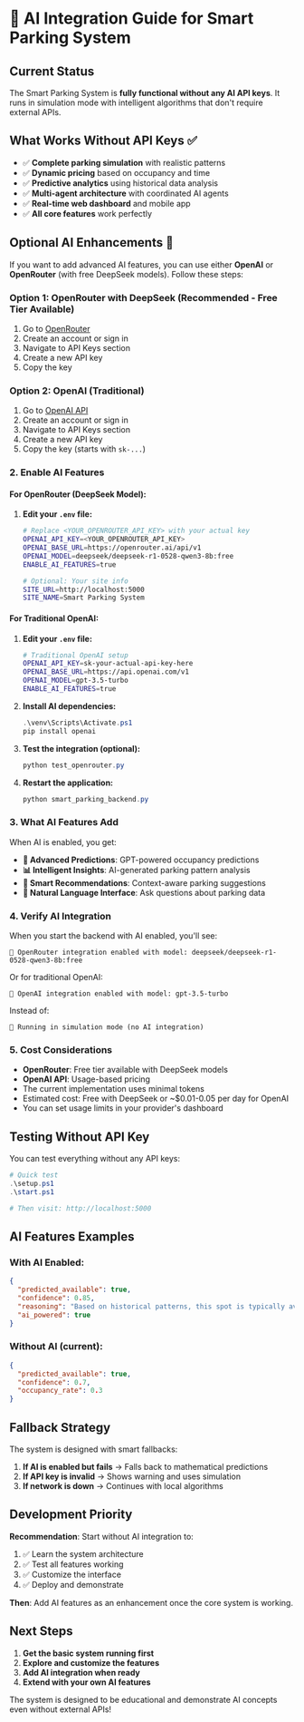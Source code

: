 # 🤖 AI Integration Guide for Smart Parking System

## Current Status

The Smart Parking System is **fully functional without any AI API keys**. It runs in simulation mode with intelligent algorithms that don't require external APIs.

## What Works Without API Keys ✅

- ✅ **Complete parking simulation** with realistic patterns
- ✅ **Dynamic pricing** based on occupancy and time
- ✅ **Predictive analytics** using historical data analysis
- ✅ **Multi-agent architecture** with coordinated AI agents
- ✅ **Real-time web dashboard** and mobile app
- ✅ **All core features** work perfectly

## Optional AI Enhancements 🚀

If you want to add advanced AI features, you can use either **OpenAI** or **OpenRouter** (with free DeepSeek models). Follow these steps:

### Option 1: OpenRouter with DeepSeek (Recommended - Free Tier Available)

1. Go to [OpenRouter](https://openrouter.ai/)
2. Create an account or sign in
3. Navigate to API Keys section
4. Create a new API key
5. Copy the key

### Option 2: OpenAI (Traditional)

1. Go to [OpenAI API](https://platform.openai.com/)
2. Create an account or sign in
3. Navigate to API Keys section
4. Create a new API key
5. Copy the key (starts with `sk-...`)

### 2. Enable AI Features

#### For OpenRouter (DeepSeek Model):
1. **Edit your `.env` file:**
   ```bash
   # Replace <YOUR_OPENROUTER_API_KEY> with your actual key
   OPENAI_API_KEY=<YOUR_OPENROUTER_API_KEY>
   OPENAI_BASE_URL=https://openrouter.ai/api/v1
   OPENAI_MODEL=deepseek/deepseek-r1-0528-qwen3-8b:free
   ENABLE_AI_FEATURES=true
   
   # Optional: Your site info
   SITE_URL=http://localhost:5000
   SITE_NAME=Smart Parking System
   ```

#### For Traditional OpenAI:
1. **Edit your `.env` file:**
   ```bash
   # Traditional OpenAI setup
   OPENAI_API_KEY=sk-your-actual-api-key-here
   OPENAI_BASE_URL=https://api.openai.com/v1
   OPENAI_MODEL=gpt-3.5-turbo
   ENABLE_AI_FEATURES=true
   ```

2. **Install AI dependencies:**
   ```powershell
   .\venv\Scripts\Activate.ps1
   pip install openai
   ```

3. **Test the integration (optional):**
   ```powershell
   python test_openrouter.py
   ```

4. **Restart the application:**
   ```powershell
   python smart_parking_backend.py
   ```

### 3. What AI Features Add

When AI is enabled, you get:

- **🧠 Advanced Predictions**: GPT-powered occupancy predictions
- **📊 Intelligent Insights**: AI-generated parking pattern analysis  
- **🎯 Smart Recommendations**: Context-aware parking suggestions
- **💬 Natural Language Interface**: Ask questions about parking data

### 4. Verify AI Integration

When you start the backend with AI enabled, you'll see:
```
🤖 OpenRouter integration enabled with model: deepseek/deepseek-r1-0528-qwen3-8b:free
```

Or for traditional OpenAI:
```
🤖 OpenAI integration enabled with model: gpt-3.5-turbo
```

Instead of:
```
🎯 Running in simulation mode (no AI integration)
```

### 5. Cost Considerations

- **OpenRouter**: Free tier available with DeepSeek models
- **OpenAI API**: Usage-based pricing  
- The current implementation uses minimal tokens
- Estimated cost: Free with DeepSeek or ~$0.01-0.05 per day for OpenAI
- You can set usage limits in your provider's dashboard

## Testing Without API Key

You can test everything without any API keys:

```powershell
# Quick test
.\setup.ps1
.\start.ps1

# Then visit: http://localhost:5000
```

## AI Features Examples

### With AI Enabled:
```json
{
  "predicted_available": true,
  "confidence": 0.85,
  "reasoning": "Based on historical patterns, this spot is typically available during afternoon hours on weekdays",
  "ai_powered": true
}
```

### Without AI (current):
```json
{
  "predicted_available": true,
  "confidence": 0.7,
  "occupancy_rate": 0.3
}
```

## Fallback Strategy

The system is designed with smart fallbacks:

1. **If AI is enabled but fails** → Falls back to mathematical predictions
2. **If API key is invalid** → Shows warning and uses simulation
3. **If network is down** → Continues with local algorithms

## Development Priority

**Recommendation**: Start without AI integration to:
1. ✅ Learn the system architecture
2. ✅ Test all features working
3. ✅ Customize the interface
4. ✅ Deploy and demonstrate

**Then**: Add AI features as an enhancement once the core system is working.

## Next Steps

1. **Get the basic system running first**
2. **Explore and customize the features**
3. **Add AI integration when ready**
4. **Extend with your own AI features**

The system is designed to be educational and demonstrate AI concepts even without external APIs!
